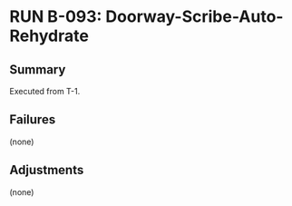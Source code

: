 # RUN B-093: Doorway-Scribe-Auto-Rehydrate
<!-- BACKLOG_ID: B-093 -->
<!-- FILE_TYPE: run -->
<!-- SLUG: Doorway-Scribe-Auto-Rehydrate -->
<!-- ROADMAP_REFERENCE: 400_guides/400_project-overview.md -->

## Summary

Executed from T-1.

## Failures

(none)

## Adjustments

(none)
